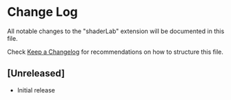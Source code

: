 # Change Log

All notable changes to the "shaderLab" extension will be documented in this file.

Check [Keep a Changelog](http://keepachangelog.com/) for recommendations on how to structure this file.

## [Unreleased]

- Initial release